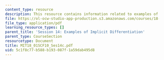 ```yaml
---
content_type: resource
description: This resource contains information related to examples of implicit differentiation.
file: https://ol-ocw-studio-app-production.s3.amazonaws.com/courses/18-01sc-single-variable-calculus-fall-2010/5c1f8c77b588b193087f1a59dab495d8_MIT18_01SCF10_Ses14c.pdf
file_type: application/pdf
learning_resource_types: []
parent_title: 'Session 14: Examples of Implicit Differentiation'
parent_type: CourseSection
resourcetype: Document
title: MIT18_01SCF10_Ses14c.pdf
uid: 5c1f8c77-b588-b193-087f-1a59dab495d8
---
```

